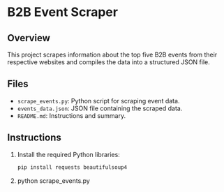 # B2B Event Scraper

## Overview
This project scrapes information about the top five B2B events from their respective websites and compiles the data into a structured JSON file.

## Files
- `scrape_events.py`: Python script for scraping event data.
- `events_data.json`: JSON file containing the scraped data.
- `README.md`: Instructions and summary.

## Instructions
1. Install the required Python libraries:
   ```sh
   pip install requests beautifulsoup4
2. python scrape_events.py
